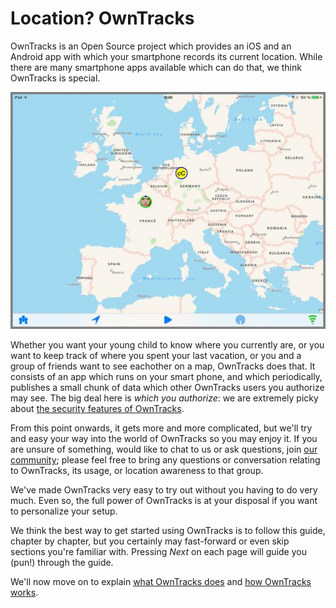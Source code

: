 # Location? OwnTracks

OwnTracks is an Open Source project which provides an iOS and an Android app with which your smartphone records its current location. While there are many smartphone apps available which can do that, we think OwnTracks is special.

![public map](images/ipad-public-map.jpg)

Whether you want your young child to know where you currently are, or you want to keep track of where you spent your last vacation, or you and a group of friends want to see eachother on a map, OwnTracks does that. It consists of an app which runs on your smart phone, and which periodically, publishes a small chunk of data which other OwnTracks users you authorize may see. The big deal here is *which you authorize*: we are extremely picky about [the security features of OwnTracks](features/security.md).

From this point onwards, it gets more and more complicated, but we'll try and easy your way into the world of OwnTracks so you may enjoy it. If you are unsure of something, would like to chat to us or ask questions, join [our community](https://community.owntracks.org); please feel free to bring any questions or conversation relating to OwnTracks, its usage, or location awareness to that group.

We've made OwnTracks very easy to try out without you having to do very much. Even so, the full power of OwnTracks is at your disposal if you want to personalize your setup.

We think the best way to get started using OwnTracks is to follow this guide, chapter by chapter, but you certainly may fast-forward or even skip sections you're familiar with. Pressing _Next_ on each page will guide you (pun!) through the guide.

We'll now move on to explain [what OwnTracks does](guide/what.md) and [how OwnTracks works](guide/how.md).

